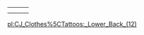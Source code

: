 |     |     |     |
|-----|-----|-----|
|     |     |     |
|     |     |     |

[pl:CJ\_Clothes%5CTattoos:\_Lower\_Back\_(12)](/docs/pl:CJ_Clothes%5CTattoos:_Lower_Back_(12).md "wikilink")
